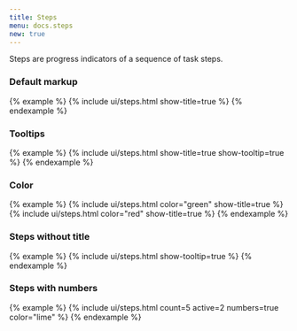 ```yaml
---
title: Steps
menu: docs.steps
new: true
---
```




Steps are progress indicators of a sequence of task steps.

### Default markup

{% example %}
{% include ui/steps.html show-title=true %}
{% endexample %}

### Tooltips

{% example %}
{% include ui/steps.html show-title=true show-tooltip=true %}
{% endexample %}

### Color

{% example %}
{% include ui/steps.html color="green" show-title=true %}
{% include ui/steps.html color="red" show-title=true %}
{% endexample %}

### Steps without title

{% example %}
{% include ui/steps.html show-tooltip=true %}
{% endexample %}

### Steps with numbers

{% example %}
{% include ui/steps.html count=5 active=2 numbers=true color="lime" %}
{% endexample %}
